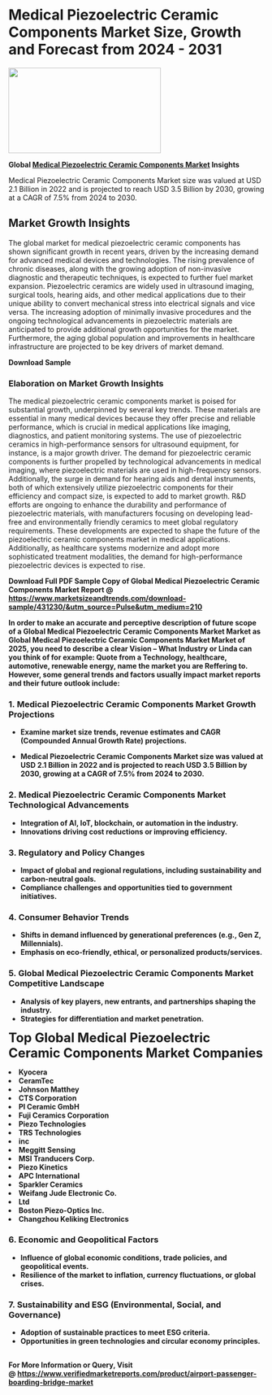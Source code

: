 <H1>Medical Piezoelectric Ceramic Components Market Size, Growth and Forecast from 2024 - 2031</H1><img class="aligncenter size-medium wp-image-584254" src="https://thirdeyenews.in/wp-content/uploads/2024/09/Global-Market-Research-300x168.jpeg" alt="" width="300" height="168" /><p><strong>Global&nbsp;<a href="https://www.marketsizeandtrends.com/download-sample/431230/&amp;utm_source=Pulse&amp;utm_medium=210">Medical Piezoelectric Ceramic Components Market</a> Insights</strong></p><p>Medical Piezoelectric Ceramic Components Market size was valued at USD 2.1 Billion in 2022 and is projected to reach USD 3.5 Billion by 2030, growing at a CAGR of 7.5% from 2024 to 2030.</p><p><h2>Market Growth Insights</h2> The global market for medical piezoelectric ceramic components has shown significant growth in recent years, driven by the increasing demand for advanced medical devices and technologies. The rising prevalence of chronic diseases, along with the growing adoption of non-invasive diagnostic and therapeutic techniques, is expected to further fuel market expansion. Piezoelectric ceramics are widely used in ultrasound imaging, surgical tools, hearing aids, and other medical applications due to their unique ability to convert mechanical stress into electrical signals and vice versa. The increasing adoption of minimally invasive procedures and the ongoing technological advancements in piezoelectric materials are anticipated to provide additional growth opportunities for the market. Furthermore, the aging global population and improvements in healthcare infrastructure are projected to be key drivers of market demand. <p><strong>Download Sample</strong></p> <h3>Elaboration on Market Growth Insights</h3> The medical piezoelectric ceramic components market is poised for substantial growth, underpinned by several key trends. These materials are essential in many medical devices because they offer precise and reliable performance, which is crucial in medical applications like imaging, diagnostics, and patient monitoring systems. The use of piezoelectric ceramics in high-performance sensors for ultrasound equipment, for instance, is a major growth driver. The demand for piezoelectric ceramic components is further propelled by technological advancements in medical imaging, where piezoelectric materials are used in high-frequency sensors. Additionally, the surge in demand for hearing aids and dental instruments, both of which extensively utilize piezoelectric components for their efficiency and compact size, is expected to add to market growth. R&D efforts are ongoing to enhance the durability and performance of piezoelectric materials, with manufacturers focusing on developing lead-free and environmentally friendly ceramics to meet global regulatory requirements. These developments are expected to shape the future of the piezoelectric ceramic components market in medical applications. Additionally, as healthcare systems modernize and adopt more sophisticated treatment modalities, the demand for high-performance piezoelectric devices is expected to rise. <p><strong></p><p><span class=""><strong>Download Full PDF Sample Copy of Global Medical Piezoelectric Ceramic Components Market Report</strong> @ <a href="https://www.marketsizeandtrends.com/download-sample/431230/&amp;utm_source=Pulse&amp;utm_medium=210" target="_blank">https://www.marketsizeandtrends.com/download-sample/431230/&amp;utm_source=Pulse&amp;utm_medium=210</a></span></p><p>In order to make an accurate and perceptive description of future scope of a Global&nbsp;Medical Piezoelectric Ceramic Components Market Market as Global&nbsp;Medical Piezoelectric Ceramic Components Market Market of 2025, you need to describe a clear Vision &ndash; What Industry or Linda can you think of for example: Quote from a Technology, healthcare, automotive, renewable energy, name the market you are Reffering to. However, some general trends and factors usually impact market reports and their future outlook include:</p><h3>1.&nbsp;<strong>Medical Piezoelectric Ceramic Components Market Growth Projections</strong></h3><ul><li>Examine market size trends, revenue estimates and CAGR (Compounded Annual Growth Rate) projections.</li><li><p>Medical Piezoelectric Ceramic Components Market size was valued at USD 2.1 Billion in 2022 and is projected to reach USD 3.5 Billion by 2030, growing at a CAGR of 7.5% from 2024 to 2030.</p></li></ul><h3>2.&nbsp;<strong>Medical Piezoelectric Ceramic Components Market Technological Advancements</strong></h3><ul><li>Integration of AI, IoT, blockchain, or automation in the industry.</li><li>Innovations driving cost reductions or improving efficiency.</li></ul><h3>3.&nbsp;<strong>Regulatory and Policy Changes</strong></h3><ul><li>Impact of global and regional regulations, including sustainability and carbon-neutral goals.</li><li>Compliance challenges and opportunities tied to government initiatives.</li></ul><h3>4.&nbsp;<strong>Consumer Behavior Trends</strong></h3><ul><li>Shifts in demand influenced by generational preferences (e.g., Gen Z, Millennials).</li><li>Emphasis on eco-friendly, ethical, or personalized products/services.</li></ul><h3>5.&nbsp;<strong>Global Medical Piezoelectric Ceramic Components Market Competitive Landscape</strong></h3><ul><li>Analysis of key players, new entrants, and partnerships shaping the industry.</li><li>Strategies for differentiation and market penetration.</li></ul><p data-pm-slice="1 1 []"><span style="color: inherit; font-family: inherit; font-size: 25px;">Top Global Medical Piezoelectric Ceramic Components Market Companies</span></p><div class="" data-test-id=""><p><li>Kyocera</li><li> CeramTec</li><li> Johnson Matthey</li><li> CTS Corporation</li><li> PI Ceramic GmbH</li><li> Fuji Ceramics Corporation</li><li> Piezo Technologies</li><li> TRS Technologies</li><li> inc</li><li> Meggitt Sensing</li><li> MSI Tranducers Corp.</li><li> Piezo Kinetics</li><li> APC International</li><li> Sparkler Ceramics</li><li> Weifang Jude Electronic Co.</li><li>Ltd</li><li> Boston Piezo-Optics Inc.</li><li> Changzhou Keliking Electronics</li></p></div><h3>6.&nbsp;<strong>Economic and Geopolitical Factors</strong></h3><ul><li>Influence of global economic conditions, trade policies, and geopolitical events.</li><li>Resilience of the market to inflation, currency fluctuations, or global crises.</li></ul><h3>7.&nbsp;<strong>Sustainability and ESG (Environmental, Social, and Governance)</strong></h3><ul><li>Adoption of sustainable practices to meet ESG criteria.</li><li>Opportunities in green technologies and circular economy principles.</li></ul><h2><strong style="font-size: 14px;">For More Information or Query, Visit @&nbsp;</strong><a style="background-color: #ffffff; font-size: 14px;" href="https://www.marketsizeandtrends.com/report/medical-piezoelectric-ceramic-components-market/" target="_blank">https://www.verifiedmarketreports.com/product/airport-passenger-boarding-bridge-market</a></h2>
